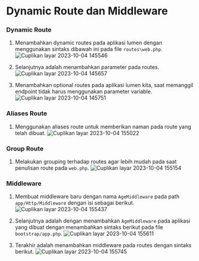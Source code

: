 # Dynamic Route dan Middleware

### Dynamic Route
1. Menambahkan dynamic routes pada aplikasi lumen dengan menggunakan sintaks dibawah ini pada file `routes\web.php`.
   ![Cuplikan layar 2023-10-04 145546](https://github.com/alfiyantogw/Prak-Pemin/assets/99490388/994f1ccb-0279-400c-80a3-50b144097fcb)

2. Selanjutnya adalah menambahkan parameter pada routes.
   ![Cuplikan layar 2023-10-04 145657](https://github.com/alfiyantogw/Prak-Pemin/assets/99490388/0c3fbdaf-6947-42c5-af79-75a8d8dbde53)

3. Menambahkan optional routes pada aplikasi lumen kita, saat memanggil endpoint tidak harus menggunakan parameter variable.
  ![Cuplikan layar 2023-10-04 145751](https://github.com/alfiyantogw/Prak-Pemin/assets/99490388/3b22cdcc-d009-4db7-9827-edd797b5821a)

### Aliases Route
1. Menggunakan aliases route untuk memberikan naman pada route yang telah dibuat.
  ![Cuplikan layar 2023-10-04 155022](https://github.com/alfiyantogw/Prak-Pemin/assets/99490388/4ac07331-07a8-4973-a0e3-827b6ae5925d)

### Group Route
1. Melakukan grouping terhadap routes agar lebih mudah pada saat penulisan route pada `web.php`.
   ![Cuplikan layar 2023-10-04 155154](https://github.com/alfiyantogw/Prak-Pemin/assets/99490388/3f56dd5e-7c66-4234-9742-b3b93f406b08)

### Middleware
1. Membuat middleware baru dengan nama `AgeMiddleware` pada path `app/Http/Middleware` dengan isi sebagai berikut.
  ![Cuplikan layar 2023-10-04 155437](https://github.com/alfiyantogw/Prak-Pemin/assets/99490388/7ea287bf-1358-4265-be26-ae2b15c77dd9)

2. Selanjutnya adalah dengan menambahkan `AgeMiddleware` pada aplikasi yang dibuat dengan menambahkan sintaks berikut pada file `bootstrap/app.php`.
  ![Cuplikan layar 2023-10-04 155611](https://github.com/alfiyantogw/Prak-Pemin/assets/99490388/3b3fab9d-8a08-4759-bb75-16e091dd88f0)

3. Terakhir adalah menambahkan middleware pada routes dengan sintaks berikut.
   ![Cuplikan layar 2023-10-04 155745](https://github.com/alfiyantogw/Prak-Pemin/assets/99490388/ba6bc9ed-7c43-47a2-b202-f2e913fb7acb)

